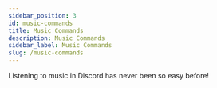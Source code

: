 ```yaml
---
sidebar_position: 3
id: music-commands
title: Music Commands
description: Music Commands
sidebar_label: Music Commands
slug: /music-commands
---
```


Listening to music in Discord has never been so easy before!
